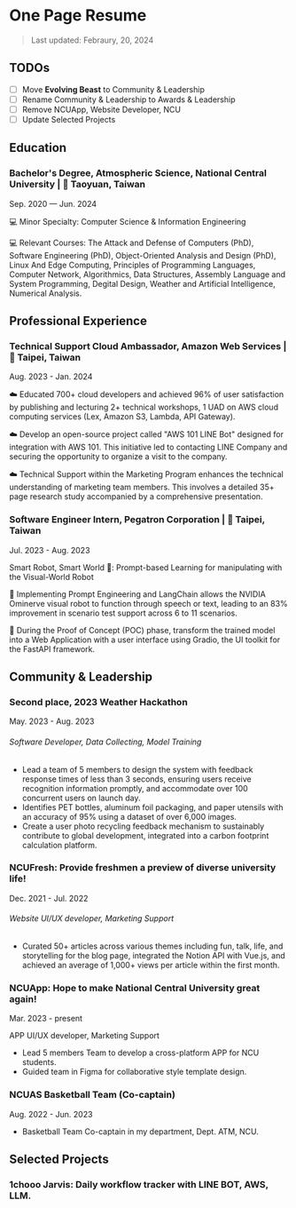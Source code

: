 # One Page Resume

> Last updated: Febraury, 20, 2024

## TODOs
- [ ] Move **Evolving Beast** to Community & Leadership
- [ ] Rename Community & Leadership to Awards & Leadership
- [ ] Remove NCUApp, Website Developer, NCU
- [ ] Update Selected Projects

## Education

### Bachelor's Degree, Atmospheric Science, National Central University | 📍 Taoyuan, Taiwan
Sep. 2020 — Jun. 2024

💻 Minor Specialty: Computer Science & Information Engineering

💻 Relevant Courses: The Attack and Defense of Computers (PhD), Software Engineering (PhD), Object-Oriented Analysis and Design (PhD), Linux And Edge Computing, Principles of Programming Languages, Computer Network, Algorithmics, Data Structures, Assembly Language and System Programming, Degital Design, Weather and Artificial Intelligence, Numerical Analysis.

## Professional Experience

### Technical Support Cloud Ambassador, Amazon Web Services | 📍 Taipei, Taiwan
Aug. 2023 - Jan. 2024

☁️ Educated 700+ cloud developers and achieved 96% of user satisfaction by publishing and lecturing 2+ technical workshops, 1 UAD on AWS cloud computing services (Lex, Amazon S3, Lambda, API Gateway).

☁️ Develop an open-source project called "AWS 101 LINE Bot" designed for integration with AWS 101. This initiative led to contacting LINE Company and securing the opportunity to organize a visit to the company.

☁️ Technical Support within the Marketing Program enhances the technical understanding of marketing team members. This involves a detailed 35+ page research study accompanied by a comprehensive presentation.

### Software Engineer Intern, Pegatron Corporation | 📍 Taipei, Taiwan

Jul. 2023 - Aug. 2023

Smart Robot, Smart World 🦾: Prompt-based Learning for manipulating with the Visual-World Robot

🦾 Implementing Prompt Engineering and LangChain allows the NVIDIA Ominerve visual robot to function through speech or text, leading to an 83% improvement in scenario test support across 6 to 11 scenarios.

🦾 During the Proof of Concept (POC) phase, transform the trained model into a Web Application with a user interface using Gradio, the UI toolkit for the FastAPI framework.

## Community & Leadership


### Second place, 2023 Weather Hackathon

May. 2023 - Aug. 2023

###### Software Developer, Data Collecting, Model Training
- Lead a team of 5 members to design the system with feedback response times of less than 3 seconds, ensuring users receive recognition information promptly, and accommodate over 100 concurrent users on launch day.
- Identifies PET bottles, aluminum foil packaging, and paper utensils with an accuracy of 95% using a dataset of over 6,000 images.
- Create a user photo recycling feedback mechanism to sustainably contribute to global development, integrated into a carbon footprint calculation platform.

### NCUFresh: Provide freshmen a preview of diverse university life! 
Dec. 2021 - Jul. 2022

###### Website UI/UX developer, Marketing Support

- Curated 50+ articles across various themes including fun, talk, life, and storytelling for the blog page, integrated the Notion API with Vue.js, and achieved an average of 1,000+ views per article within the first month.


### NCUApp: Hope to make National Central University great again! 

Mar. 2023 - present

APP UI/UX developer, Marketing Support

- Lead 5 members Team to develop a cross-platform APP for NCU students.
- Guided team in Figma for collaborative style template design.

### NCUAS Basketball Team (Co-captain)

Aug. 2022 - Jun. 2023

- Basketball Team Co-captain in my department, Dept. ATM, NCU.


## Selected Projects

### 1chooo Jarvis: Daily workflow tracker with LINE BOT, AWS, LLM.